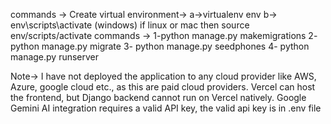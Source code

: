 commands -> 
Create virtual environment->
a->virtualenv env
b-> env\scripts\activate (windows) if linux or mac then source env/scripts/activate
commands ->
1-python manage.py makemigrations
2- python manage.py migrate
3- python manage.py seedphones
4- python manage.py runserver

Note->
I have not deployed the application to any cloud provider like AWS, Azure, google cloud etc., as this are paid cloud providers. Vercel can host the frontend, but Django backend cannot run on Vercel natively. Google Gemini AI integration requires a valid API key, the valid api key is in .env file
